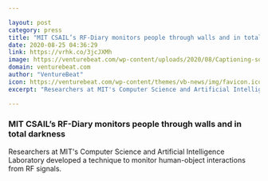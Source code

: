 ```yaml
---

layout: post
category: press
title: "MIT CSAIL’s RF-Diary monitors people through walls and in total darkness"
date: 2020-08-25 04:36:29
link: https://vrhk.co/3jcJXMh
image: https://venturebeat.com/wp-content/uploads/2020/08/Captioning-someone-entering-the-room-e1597994202251.png?w=1200&strip=all
domain: venturebeat.com
author: "VentureBeat"
icon: https://venturebeat.com/wp-content/themes/vb-news/img/favicon.ico
excerpt: "Researchers at MIT's Computer Science and Artificial Intelligence Laboratory developed a technique to monitor human-object interactions from RF signals."

---
```


### MIT CSAIL’s RF-Diary monitors people through walls and in total darkness

Researchers at MIT's Computer Science and Artificial Intelligence Laboratory developed a technique to monitor human-object interactions from RF signals.